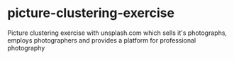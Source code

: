 # picture-clustering-exercise
Picture clustering exercise with unsplash.com which sells it's photographs, employs photographers and provides a platform for professional photography

